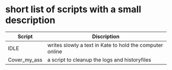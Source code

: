 # short list of scripts with a small description
| Script | Discription|
|--------|------------|
| IDLE   | writes slowly a text in Kate to hold the computer online|
| Cover_my_ass| a script to cleanup the logs and historyfiles|

